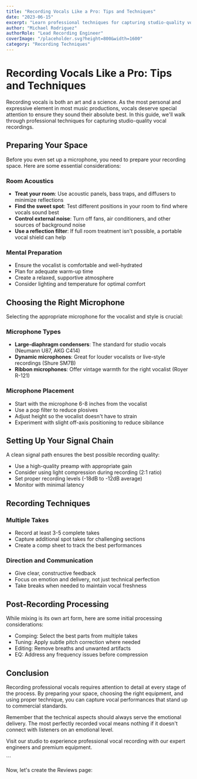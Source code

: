 ```yaml
---
title: "Recording Vocals Like a Pro: Tips and Techniques"
date: "2023-06-15"
excerpt: "Learn professional techniques for capturing studio-quality vocal recordings, from microphone selection to room treatment and performance tips."
author: "Michael Rodriguez"
authorRole: "Lead Recording Engineer"
coverImage: "/placeholder.svg?height=800&width=1600"
category: "Recording Techniques"
---
```


# Recording Vocals Like a Pro: Tips and Techniques

Recording vocals is both an art and a science. As the most personal and expressive element in most music productions, vocals deserve special attention to ensure they sound their absolute best. In this guide, we'll walk through professional techniques for capturing studio-quality vocal recordings.

## Preparing Your Space

Before you even set up a microphone, you need to prepare your recording space. Here are some essential considerations:

### Room Acoustics

- **Treat your room**: Use acoustic panels, bass traps, and diffusers to minimize reflections
- **Find the sweet spot**: Test different positions in your room to find where vocals sound best
- **Control external noise**: Turn off fans, air conditioners, and other sources of background noise
- **Use a reflection filter**: If full room treatment isn't possible, a portable vocal shield can help

### Mental Preparation

- Ensure the vocalist is comfortable and well-hydrated
- Plan for adequate warm-up time
- Create a relaxed, supportive atmosphere
- Consider lighting and temperature for optimal comfort

## Choosing the Right Microphone

Selecting the appropriate microphone for the vocalist and style is crucial:

### Microphone Types

- **Large-diaphragm condensers**: The standard for studio vocals (Neumann U87, AKG C414)
- **Dynamic microphones**: Great for louder vocalists or live-style recordings (Shure SM7B)
- **Ribbon microphones**: Offer vintage warmth for the right vocalist (Royer R-121)

### Microphone Placement

- Start with the microphone 6-8 inches from the vocalist
- Use a pop filter to reduce plosives
- Adjust height so the vocalist doesn't have to strain
- Experiment with slight off-axis positioning to reduce sibilance

## Setting Up Your Signal Chain

A clean signal path ensures the best possible recording quality:

- Use a high-quality preamp with appropriate gain
- Consider using light compression during recording (2:1 ratio)
- Set proper recording levels (-18dB to -12dB average)
- Monitor with minimal latency

## Recording Techniques

### Multiple Takes

- Record at least 3-5 complete takes
- Capture additional spot takes for challenging sections
- Create a comp sheet to track the best performances

### Direction and Communication

- Give clear, constructive feedback
- Focus on emotion and delivery, not just technical perfection
- Take breaks when needed to maintain vocal freshness

## Post-Recording Processing

While mixing is its own art form, here are some initial processing considerations:

- Comping: Select the best parts from multiple takes
- Tuning: Apply subtle pitch correction where needed
- Editing: Remove breaths and unwanted artifacts
- EQ: Address any frequency issues before compression

## Conclusion

Recording professional vocals requires attention to detail at every stage of the process. By preparing your space, choosing the right equipment, and using proper technique, you can capture vocal performances that stand up to commercial standards.

Remember that the technical aspects should always serve the emotional delivery. The most perfectly recorded vocal means nothing if it doesn't connect with listeners on an emotional level.

Visit our studio to experience professional vocal recording with our expert engineers and premium equipment.

\`\`\`

Now, let's create the Reviews page:
